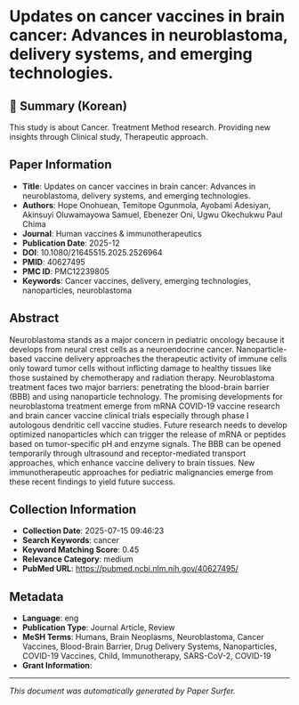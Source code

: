# Updates on cancer vaccines in brain cancer: Advances in neuroblastoma, delivery systems, and emerging technologies.

## 📝 Summary (Korean)
This study is about Cancer. Treatment Method research. Providing new insights through Clinical study, Therapeutic approach.

## Paper Information
- **Title**: Updates on cancer vaccines in brain cancer: Advances in neuroblastoma, delivery systems, and emerging technologies.
- **Authors**: Hope Onohuean, Temitope Ogunmola, Ayobami Adesiyan, Akinsuyi Oluwamayowa Samuel, Ebenezer Oni, Ugwu Okechukwu Paul Chima
- **Journal**: Human vaccines & immunotherapeutics
- **Publication Date**: 2025-12
- **DOI**: 10.1080/21645515.2025.2526964
- **PMID**: 40627495
- **PMC ID**: PMC12239805
- **Keywords**: Cancer vaccines, delivery, emerging technologies, nanoparticles, neuroblastoma

## Abstract
Neuroblastoma stands as a major concern in pediatric oncology because it develops from neural crest cells as a neuroendocrine cancer. Nanoparticle-based vaccine delivery approaches the therapeutic activity of immune cells only toward tumor cells without inflicting damage to healthy tissues like those sustained by chemotherapy and radiation therapy. Neuroblastoma treatment faces two major barriers: penetrating the blood-brain barrier (BBB) and using nanoparticle technology. The promising developments for neuroblastoma treatment emerge from mRNA COVID-19 vaccine research and brain cancer vaccine clinical trials especially through phase I autologous dendritic cell vaccine studies. Future research needs to develop optimized nanoparticles which can trigger the release of mRNA or peptides based on tumor-specific pH and enzyme signals. The BBB can be opened temporarily through ultrasound and receptor-mediated transport approaches, which enhance vaccine delivery to brain tissues. New immunotherapeutic approaches for pediatric malignancies emerge from these recent findings to yield future success.

## Collection Information
- **Collection Date**: 2025-07-15 09:46:23
- **Search Keywords**: cancer
- **Keyword Matching Score**: 0.45
- **Relevance Category**: medium
- **PubMed URL**: https://pubmed.ncbi.nlm.nih.gov/40627495/

## Metadata
- **Language**: eng
- **Publication Type**: Journal Article, Review
- **MeSH Terms**: Humans, Brain Neoplasms, Neuroblastoma, Cancer Vaccines, Blood-Brain Barrier, Drug Delivery Systems, Nanoparticles, COVID-19 Vaccines, Child, Immunotherapy, SARS-CoV-2, COVID-19
- **Grant Information**: 

---
*This document was automatically generated by Paper Surfer.*
